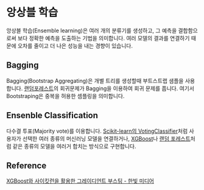 # 앙상블 학습

앙상블 학습(Ensemble learning)은 여러 개의 분류기를 생성하고, 그 예측을 결합함으로써 보다 정확한 예측을 도출하는 기법을 의미합니다. 여러 모델의 결과를 연결하기 때문에 오차를 줄이고 더 나은 성능을 내는 경향이 있습니다. 

## Bagging

Bagging(Bootstrap Aggregating)은 개별 트리를 생성할때 부트스트랩 샘플을 사용합니다. [랜덤포레스트](https://github.com/kyopark2014/ML-Algorithms/blob/main/random-forest.md)의 회귀문제가 Bagging을 이용하여 회귀 문제를 풉니다. 여기서 Bootstraping은 중복을 허용한 셈플링을 의미합니다.


## Ensenble Classification

다수결 투표(Majority vote)를 이용합니다. [Scikit-learn의 VotingClassifier](https://scikit-learn.org/stable/modules/generated/sklearn.ensemble.VotingClassifier.html)처럼 사용자가 선택한 여러 종류의 머신러닝 모델을 연결하거나, [XGBoost](https://github.com/kyopark2014/ML-Algorithms/blob/main/xgboost.md)나 [랜덤 포레스트](https://github.com/kyopark2014/ML-Algorithms/blob/main/random-forest.md)처럼 같은 종류의 모델을 여러거 합치는 방식으로 구현합니다. 


## Reference 

[XGBoost와 사이킷런을 활용한 그레이디언트 부스팅 - 한빛 미디어](https://github.com/rickiepark/handson-gb)
